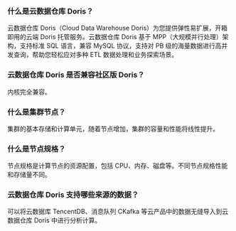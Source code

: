 ### 什么是云数据仓库 Doris？
云数据仓库 Doris（Cloud Data Warehouse Doris）为您提供弹性易扩展，开箱即用的云端 Doris 托管服务。云数据仓库 Doris 基于 MPP（大规模并行处理）架构，支持标准 SQL 语言，兼容 MySQL 协议，支持对 PB 级的海量数据进行高并发查询，帮助您轻松应对多种 ETL 数据处理和业务探索场景。

### 云数据仓库 Doris 是否兼容社区版 Doris？
内核完全兼容。

### 什么是集群节点？
集群的基本存储和计算单元，随着节点增加，集群的容量和性能将线性提升。

### 什么是节点规格？
节点规格是计算节点的资源配置，包括 CPU、内存、磁盘等。不同节点规格性能和存储量不同。

### 云数据仓库 Doris 支持哪些来源的数据？
可以将云数据库 TencentDB、消息队列 CKafka 等云产品中的数据无缝导入到云数据仓库 Doris 中进行分析计算。
